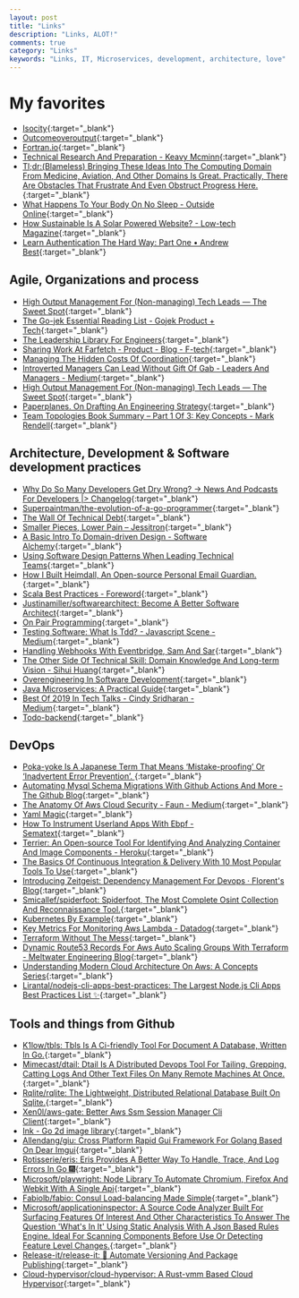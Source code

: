 ```yaml
---
layout: post
title: "Links"
description: "Links, ALOT!"
comments: true
category: "Links"
keywords: "Links, IT, Microservices, development, architecture, love"
---
```

<!-- markdownlint-disable MD033 MD020 MD025-->
# My favorites<a name="favorites"></a>

- [Isocity](https://victorribeiro.com/isocity/#){:target="_blank"}
- [Outcomeoveroutput](https://martinfowler.com/bliki/OutcomeOverOutput.html){:target="_blank"}
- [Fortran.io](https://fortran.io/){:target="_blank"}
- [Technical Research And Preparation - Keavy Mcminn](https://keavy.com/work/technical-preparation/){:target="_blank"}
- [Tl;dr:(Blameless) Bringing These Ideas Into The Computing Domain From Medicine, Aviation, And Other Domains Is Great. Practically, There Are Obstacles That Frustrate And Even Obstruct Progress Here.](https://www.infoq.com/news/2018/09/psychological-safety-post-mortem/#anch163007){:target="_blank"}
- [What Happens To Your Body On No Sleep - Outside Online](https://www.outsideonline.com/2292806/your-body-no-sleep#close){:target="_blank"}
- [How Sustainable Is A Solar Powered Website? - Low-tech Magazine](https://www.lowtechmagazine.com/2020/01/how-sustainable-is-a-solar-powered-website.html){:target="_blank"}
- [Learn Authentication The Hard Way: Part One • Andrew Best](https://www.andrew-best.com/posts/learn-auth-the-hard-way-part-one/){:target="_blank"}

## Agile, Organizations and process<a name="agile"></a>

- [High Output Management For (Non-managing) Tech Leads — The Sweet Spot](https://www.g9labs.com/2020/01/04/high-output-management-for-non-managing-tech-leads/){:target="_blank"}
- [The Go-jek Essential Reading List - Gojek Product + Tech](https://blog.gojekengineering.com/the-go-jek-reading-list-1088712ccc14){:target="_blank"}
- [The Leadership Library For Engineers](https://leadership-library.dev/The-Leadership-Library-for-Engineers-c3a6bf9482a74fffa5b8c0e85ea5014a){:target="_blank"}
- [Sharing Work At Farfetch - Product - Blog - F-tech](https://www.farfetchtechblog.com/en/blog/post/sharing-work-at-farfetch/){:target="_blank"}
- [Managing The Hidden Costs Of Coordination](https://queue.acm.org/detail.cfm?id=3380779){:target="_blank"}
- [Introverted Managers Can Lead Without Gift Of Gab - Leaders And Managers - Medium](https://medium.com/leading-and-managing/introverted-managers-can-lead-without-gift-of-gab-fb73e3a4755){:target="_blank"}
- [High Output Management For (Non-managing) Tech Leads — The Sweet Spot](https://www.g9labs.com/2020/01/04/high-output-management-for-non-managing-tech-leads/){:target="_blank"}
- [Paperplanes. On Drafting An Engineering Strategy](https://www.paperplanes.de/2020/1/31/on-drafting-an-engineering-strategy.html){:target="_blank"}
- [Team Topologies Book Summary – Part 1 Of 3: Key Concepts - Mark Rendell](https://markosrendell.wordpress.com/2020/02/04/team-topologies-book-summary-part-1-of-3-key-concepts/){:target="_blank"}

## Architecture, Development & Software development practices <a name="development"></a>

- [Why Do So Many Developers Get Dry Wrong? -> News And Podcasts For Developers |> Changelog](https://changelog.com/posts/why-do-so-many-developers-get-dry-wrong){:target="_blank"}
- [Superpaintman/the-evolution-of-a-go-programmer](https://github.com/SuperPaintman/the-evolution-of-a-go-programmer){:target="_blank"}
- [The Wall Of Technical Debt](http://verraes.net/2020/01/wall-of-technical-debt/){:target="_blank"}
- [Smaller Pieces, Lower Pain – Jessitron](https://blog.jessitron.com/2020/02/07/smaller-pieces-lower-pain/){:target="_blank"}
- [A Basic Intro To Domain-driven Design - Software Alchemy](https://blog.jacobsdata.com/2020/02/10/a-basic-intro-to-domain-driven-design){:target="_blank"}
- [Using Software Design Patterns When Leading Technical Teams](https://seesparkbox.com/foundry/using_software_design_patterns_as_a_tech_lead){:target="_blank"}
- [How I Built Heimdall, An Open-source Personal Email Guardian.](https://medium.com/swlh/how-i-built-heimdall-an-open-source-personal-email-guardian-68e306d172d1){:target="_blank"}
- [Scala Best Practices - Foreword](https://nrinaudo.github.io/scala-best-practices/){:target="_blank"}
- [Justinamiller/softwarearchitect: Become A Better Software Architect](https://github.com/justinamiller/SoftwareArchitect){:target="_blank"}
- [On Pair Programming](https://martinfowler.com/articles/on-pair-programming.html){:target="_blank"}
- [Testing Software: What Is Tdd? - Javascript Scene - Medium](https://medium.com/javascript-scene/testing-software-what-is-tdd-459b2145405c){:target="_blank"}
- [Handling Webhooks With Eventbridge, Sam And Sar](https://serverless.pub/webhooks-with-evenbridge/){:target="_blank"}
- [The Other Side Of Technical Skill: Domain Knowledge And Long-term Vision - Sihui Huang](https://www.sihui.io/domain-knowledge-and-vision/){:target="_blank"}
- [Overengineering In Software Development](https://solidstudio.io/blog/origin-of-overengineering.html){:target="_blank"}
- [Java Microservices: A Practical Guide](https://www.marcobehler.com/guides/java-microservices-a-practical-guide){:target="_blank"}
- [Best Of 2019 In Tech Talks - Cindy Sridharan - Medium](https://medium.com/@copyconstruct/best-of-2019-in-tech-talks-bac697c3ee13){:target="_blank"}
- [Todo-backend](https://www.todobackend.com/){:target="_blank"}

## DevOps<a name="devops"></a>

- [Poka-yoke Is A Japanese Term That Means ‘Mistake-proofing’ Or ‘Inadvertent Error Prevention’. ](https://medium.com/capital-one-tech/terraform-poka-yokes-writing-effective-scalable-dynamic-and-error-resistant-terraform-dcbd6a0ada6a){:target="_blank"}
- [Automating Mysql Schema Migrations With Github Actions And More - The Github Blog](https://github.blog/2020-02-14-automating-mysql-schema-migrations-with-github-actions-and-more/){:target="_blank"}
- [The Anatomy Of Aws Cloud Security - Faun - Medium](https://medium.com/faun/the-anatomy-of-aws-cloud-security-f04b41b8ce1a){:target="_blank"}
- [Yaml Magic](https://www.slideshare.net/roidelapluie/yaml-magic){:target="_blank"}
- [How To Instrument Userland Apps With Ebpf - Sematext](https://sematext.com/blog/ebpf-userland-apps/){:target="_blank"}
- [Terrier: An Open-source Tool For Identifying And Analyzing Container And Image Components - Heroku](https://blog.heroku.com/terrier-open-source-identifying-analyzing-containers){:target="_blank"}
- [The Basics Of Continuous Integration & Delivery With 10 Most Popular Tools To Use](https://medium.com/faun/the-basics-of-continuous-integration-delivery-with-10-most-popular-tools-to-use-9514231533f0){:target="_blank"}
- [Introducing Zeitgeist: Dependency Management For Devops · Florent's Blog](https://blog.florentdelannoy.com/blog/2020/introducing-zeitgeist/){:target="_blank"}
- [Smicallef/spiderfoot: Spiderfoot, The Most Complete Osint Collection And Reconnaissance Tool.](https://github.com/smicallef/spiderfoot){:target="_blank"}
- [Kubernetes By Example](http://kubernetesbyexample.com/){:target="_blank"}
- [Key Metrics For Monitoring Aws Lambda - Datadog](https://www.datadoghq.com/blog/key-metrics-for-monitoring-aws-lambda/#key-aws-lambda-metrics-to-monitor){:target="_blank"}
- [Terraform Without The Mess](https://jen20.dev/post/cfgmgmtcamp-2020-terraform-without-the-mess/){:target="_blank"}
- [Dynamic Route53 Records For Aws Auto Scaling Groups With Terraform - Meltwater Engineering Blog](https://underthehood.meltwater.com/blog/2020/02/07/dynamic-route53-records-for-aws-auto-scaling-groups-with-terraform/?ck_subscriber_id=512833929){:target="_blank"}
- [Understanding Modern Cloud Architecture On Aws: A Concepts Series](https://start.jcolemorrison.com/understanding-modern-cloud-architecture-on-aws-a-concepts-series/?ck_subscriber_id=512833929){:target="_blank"}
- [Lirantal/nodejs-cli-apps-best-practices: The Largest Node.js Cli Apps Best Practices List ✨](https://github.com/lirantal/nodejs-cli-apps-best-practices){:target="_blank"}

## Tools and things from Github <a name="tools"></a>

- [K1low/tbls: Tbls Is A Ci-friendly Tool For Document A Database, Written In Go.](https://github.com/k1LoW/tbls){:target="_blank"}
- [Mimecast/dtail: Dtail Is A Distributed Devops Tool For Tailing, Grepping, Catting Logs And Other Text Files On Many Remote Machines At Once.](https://github.com/mimecast/dtail){:target="_blank"}
- [Rqlite/rqlite: The Lightweight, Distributed Relational Database Built On Sqlite.](https://github.com/rqlite/rqlite){:target="_blank"}
- [Xen0l/aws-gate: Better Aws Ssm Session Manager Cli Client](https://github.com/xen0l/aws-gate){:target="_blank"}
- [Ink - Go 2d image library](https://buchanae.github.io/ink/){:target="_blank"}
- [Allendang/giu: Cross Platform Rapid Gui Framework For Golang Based On Dear Imgui](https://github.com/AllenDang/giu){:target="_blank"}
- [Rotisserie/eris: Eris Provides A Better Way To Handle, Trace, And Log Errors In Go 🎆](https://github.com/rotisserie/eris){:target="_blank"}
- [Microsoft/playwright: Node Library To Automate Chromium, Firefox And Webkit With A Single Api](https://github.com/microsoft/playwright){:target="_blank"}
- [Fabiolb/fabio: Consul Load-balancing Made Simple](https://github.com/fabiolb/fabio){:target="_blank"}
- [Microsoft/applicationinspector: A Source Code Analyzer Built For Surfacing Features Of Interest And Other Characteristics To Answer The Question 'What's In It' Using Static Analysis With A Json Based Rules Engine. Ideal For Scanning Components Before Use Or Detecting Feature Level Changes.](https://github.com/Microsoft/ApplicationInspector){:target="_blank"}
- [Release-it/release-it: 🚀 Automate Versioning And Package Publishing](https://github.com/release-it/release-it){:target="_blank"}
- [Cloud-hypervisor/cloud-hypervisor: A Rust-vmm Based Cloud Hypervisor](https://github.com/cloud-hypervisor/cloud-hypervisor){:target="_blank"}